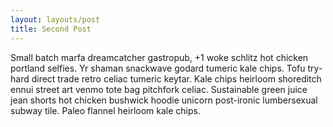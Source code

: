 ```yaml
---
layout: layouts/post
title: Second Post
---
```


Small batch marfa dreamcatcher gastropub, +1 woke schlitz hot chicken portland selfies. Yr shaman snackwave godard tumeric kale chips. Tofu try-hard direct trade retro celiac tumeric keytar. Kale chips heirloom shoreditch ennui street art venmo tote bag pitchfork celiac. Sustainable green juice jean shorts hot chicken bushwick hoodie unicorn post-ironic lumbersexual subway tile. Paleo flannel heirloom kale chips.
